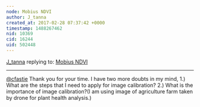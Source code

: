 ```yaml
---
node: Mobius NDVI
author: J_tanna
created_at: 2017-02-28 07:37:42 +0000
timestamp: 1488267462
nid: 10369
cid: 16244
uid: 502448
---
```




[J_tanna](../profile/J_tanna) replying to: [Mobius NDVI](../notes/cfastie/04-26-2014/mobius-ndvi)

----
[@cfastie](/profile/cfastie) Thank you for your time. I have two more doubts in my mind, 1.) What are the steps that I need to apply for image calibration? 2.) What is the importance of image calibration?(I am using image of agriculture farm taken by drone for plant health analysis.) 